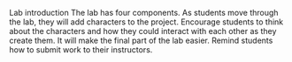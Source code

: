 Lab introduction
The lab has four components.
As students move through the lab, they will add characters to the project.
Encourage students to think about the characters and how they could interact with each other as they create them. It will make the final part of the lab easier.
Remind students how to submit work to their instructors.
